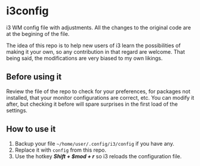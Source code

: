 # i3config
i3 WM config file with adjustments. All the changes to the original code are at the begining of the file.

The idea of this repo is to help new users of i3 learn the possibilities of making it your own, so any contribution in that regard are welcome. That being said, the modifications are very biased to my own likings.

## Before using it
Review the file of the repo to check for your preferences, for packages not installed, that your monitor configurations are correct, etc.
You can modify it after, but checking it before will spare surprises in the first load of the settings.

## How to use it
1. Backup your file `~/home/user/.config/i3/config` if you have any.
2. Replace it with `config` from this repo.
3. Use the hotkey ***Shift + $mod + r*** so i3 reloads the configuration file.
